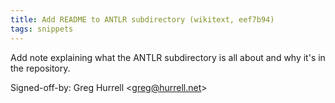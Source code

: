 ```yaml
---
title: Add README to ANTLR subdirectory (wikitext, eef7b94)
tags: snippets
---
```


Add note explaining what the ANTLR subdirectory is all about and why it's in the repository.

Signed-off-by: Greg Hurrell &lt;greg@hurrell.net&gt;
